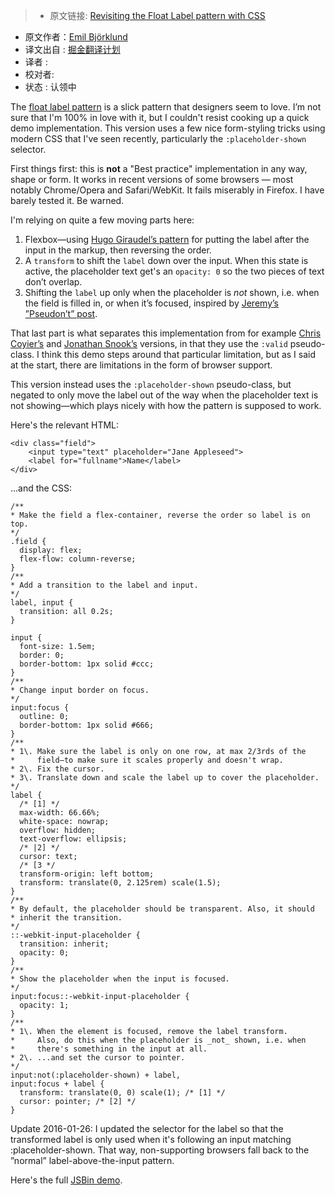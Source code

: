 > * 原文链接: [Revisiting the Float Label pattern with CSS](http://thatemil.com/blog/2016/01/23/floating-label-no-js-pure-css/)
* 原文作者：[Emil Björklund](http://thatemil.com/)
* 译文出自 : [掘金翻译计划](https://github.com/xitu/gold-miner)
* 译者 : 
* 校对者:
* 状态 :  认领中


The [float label pattern](http://mds.is/float-label-pattern/) is a slick pattern that designers seem to love. I’m not sure that I'm 100% in love with it, but I couldn't resist cooking up a quick demo implementation. This version uses a few nice form-styling tricks using modern CSS that I've seen recently, particularly the `:placeholder-shown` selector.

First things first: this is **not** a "Best practice" implementation in any way, shape or form. It works in recent versions of some browsers — most notably Chrome/Opera and Safari/WebKit. It fails miserably in Firefox. I have barely tested it. Be warned.

I'm relying on quite a few moving parts here:

1.  Flexbox—using [Hugo Giraudel’s pattern](http://codepen.io/HugoGiraudel/pen/b3274eb0bf93bed79afeafd30b7a33f1) for putting the label after the input in the markup, then reversing the order.
2.  A `transform` to shift the `label` down over the input. When this state is active, the placeholder text get's an `opacity: 0` so the two pieces of text don’t overlap.
3.  Shifting the `label` up only when the placeholder is _not_ shown, i.e. when the field is filled in, or when it’s focused, inspired by [Jeremy’s ”Pseudon’t” post](https://adactio.com/journal/10000).

That last part is what separates this implementation from for example [Chris Coyier’s](http://css-tricks.com/float-labels-css/) and [Jonathan Snook’s](http://snook.ca/archives/html_and_css/floated-label-pattern-css) versions, in that they use the `:valid` pseudo-class. I think this demo steps around that particular limitation, but as I said at the start, there are limitations in the form of browser support.

This version instead uses the `:placeholder-shown` pseudo-class, but negated to only move the label out of the way when the placeholder text is not showing—which plays nicely with how the pattern is supposed to work.

Here's the relevant HTML:

    <div class="field">
        <input type="text" placeholder="Jane Appleseed">
        <label for="fullname">Name</label>
    </div>

...and the CSS:

    /**
    * Make the field a flex-container, reverse the order so label is on top.
    */
    .field {
      display: flex;
      flex-flow: column-reverse;
    }
    /**
    * Add a transition to the label and input.
    */
    label, input {
      transition: all 0.2s;
    }

    input {
      font-size: 1.5em;
      border: 0;
      border-bottom: 1px solid #ccc;
    }
    /**
    * Change input border on focus.
    */
    input:focus {
      outline: 0;
      border-bottom: 1px solid #666;
    }
    /**
    * 1\. Make sure the label is only on one row, at max 2/3rds of the
    *     field—to make sure it scales properly and doesn't wrap.
    * 2\. Fix the cursor.
    * 3\. Translate down and scale the label up to cover the placeholder.
    */
    label {
      /* [1] */
      max-width: 66.66%;
      white-space: nowrap;
      overflow: hidden;
      text-overflow: ellipsis;
      /* |2] */
      cursor: text;
      /* [3 */
      transform-origin: left bottom; 
      transform: translate(0, 2.125rem) scale(1.5);
    }
    /**
    * By default, the placeholder should be transparent. Also, it should 
    * inherit the transition.
    */
    ::-webkit-input-placeholder {
      transition: inherit;
      opacity: 0;
    }
    /**
    * Show the placeholder when the input is focused.
    */
    input:focus::-webkit-input-placeholder {
      opacity: 1;
    }
    /**
    * 1\. When the element is focused, remove the label transform.
    *     Also, do this when the placeholder is _not_ shown, i.e. when 
    *     there's something in the input at all.
    * 2\. ...and set the cursor to pointer.
    */
    input:not(:placeholder-shown) + label,
    input:focus + label {
      transform: translate(0, 0) scale(1); /* [1] */
      cursor: pointer; /* [2] */
    }

Update 2016-01-26: I updated the selector for the label so that the transformed label is only used when it's following an input matching :placeholder-shown. That way, non-supporting browsers fall back to the ”normal” label-above-the-input pattern.

Here's the full [JSBin demo](http://jsbin.com/pagiti/9/edit?html,css,output).
